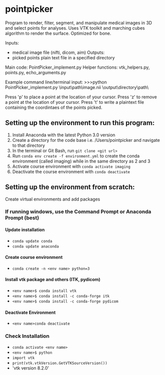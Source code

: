 # pointpicker
 Program to render, filter, segment, and manipulate medical images in 3D and select points for analyses.
 Uses VTK toolkit and marching cubes algorithm to render the surface. Optimized for bone.


 Inputs: 
  - medical image file (nifti, dicom, aim)
 Outputs: 
  - picked points plain text file in a specified directory
 
 Main code: PointPicker_implement.py
 Helper functions: vtk_helpers.py, points.py, echo_arguments.py
 
 Example command line/terminal input:
    >>>python PointPicker_implement.py \input\path\image.nii \output\directory\path\

Press 'p' to place a point at the location of your cursor.
Press 'z' to remove a point at the location of your cursor.
Press 't' to write a plaintext file containing the coordintaes of the points picked.

## Setting up the environment to run this program:

1. Install Anaconda with the latest Python 3.0 version
2. Create a directory for the code base i.e. /Users/pointpicker and navigate to that directory
3. In the terminal or Git Bash, run `git clone <git url>`
4. Run `conda env create -f environment.yml` to create the conda environment (called imaging) while in the same directory as 2 and 3
5. Activate course environment with `conda activate imaging`
6. Deactivate the course environment with `conda deactivate`

## Setting up the environment from scratch:

Create virtual environments and add packages
  ### If running windows, use the Command Prompt or Anaconda Prompt (best)
  
  #### Update installation
  - `conda update conda`
  - `conda update anaconda`
  
  #### Create course environment
  - `conda create -n <env name> python=3`
  
  #### Install vtk package and others (ITK, pydicom)
  - `<env name>$ conda install vtk`
  - `<env name>$ conda install -c conda-forge itk`
  - `<env name>$ conda install -c conda-forge pydicom`
  
  #### Deactivate Environment
  - `<env name>conda deactivate`
  
  ### Check Installation
  - `conda activate <env name>`
  - `<env name>$ python`
  - `import vtk`
  - `print(vtk.vtkVersion.GetVTKSourceVersion())`
  - 'vtk version 8.2.0'
